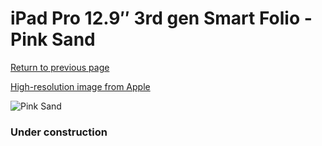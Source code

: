 # iPad Pro 12.9″ 3rd gen Smart Folio - Pink Sand

[Return to previous page](/ipad_pro2)

[High-resolution image from Apple](https://store.storeimages.cdn-apple.com/8756/as-images.apple.com/is/MVQN2?wid=4500&hei=4500&fmt=png)

<div style="width: 384px"><img src="/everyphone/MVQN2.png" alt="Pink Sand"></div>

### Under construction
